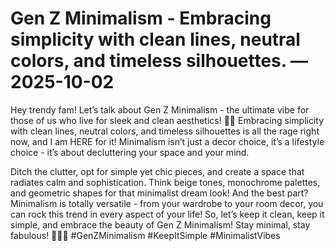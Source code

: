 # Gen Z Minimalism - Embracing simplicity with clean lines, neutral colors, and timeless silhouettes. — 2025-10-02

Hey trendy fam! Let’s talk about Gen Z Minimalism - the ultimate vibe for those of us who live for sleek and clean aesthetics! 🖤✨ Embracing simplicity with clean lines, neutral colors, and timeless silhouettes is all the rage right now, and I am HERE for it! Minimalism isn’t just a decor choice, it’s a lifestyle choice - it’s about decluttering your space and your mind. 

Ditch the clutter, opt for simple yet chic pieces, and create a space that radiates calm and sophistication. Think beige tones, monochrome palettes, and geometric shapes for that minimalist dream look! And the best part? Minimalism is totally versatile - from your wardrobe to your room decor, you can rock this trend in every aspect of your life! So, let’s keep it clean, keep it simple, and embrace the beauty of Gen Z Minimalism! Stay minimal, stay fabulous! 💁‍♀️💫 #GenZMinimalism #KeepItSimple #MinimalistVibes